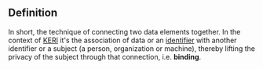 ## Definition
In short, the technique of connecting two data elements together. In the context of [KERI](key-event-receipt-infrastructure) it's the association of data or an [identifier](identifier) with another identifier or a subject (a person, organization or machine), thereby lifting the privacy of the subject through that connection, i.e. **binding**.
